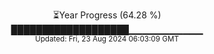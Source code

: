 <p align="center">
⏳Year Progress (64.28 %)<br>
███████████████████▁▁▁▁▁▁▁▁▁▁▁ <br>
<sub>Updated: Fri, 23 Aug 2024 06:03:09 GMT</sub>
</p>

